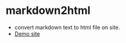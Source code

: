 # markdown2html
- convert markdown text to html file on site.
- [Demo site](https://sgtao.github.io/markdown2html/index.html) 
